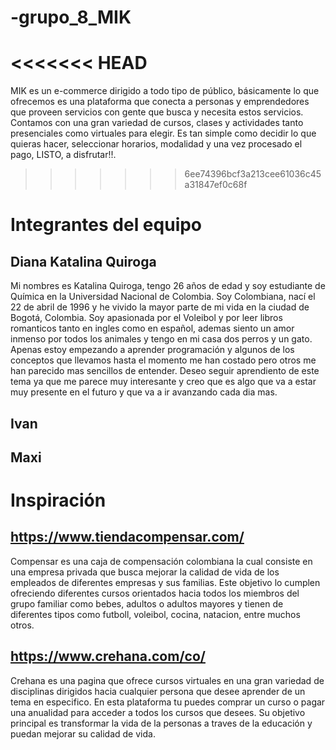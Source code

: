 # -grupo_8_MIK
<<<<<<< HEAD
=======

MIK es un e-commerce dirigido a todo tipo de público, básicamente lo que ofrecemos es una plataforma que conecta a personas y emprendedores que proveen servicios con gente que busca y necesita estos servicios. Contamos con una gran variedad de cursos, clases y actividades tanto presenciales como virtuales para elegir. Es tan simple como decidir lo que quieras hacer, seleccionar horarios, modalidad y una vez procesado el pago, LISTO, a disfrutar!!.
>>>>>>> 6ee74396bcf3a213cee61036c45a31847ef0c68f


# Integrantes del equipo

## Diana Katalina Quiroga

Mi nombres es Katalina Quiroga, tengo 26 años de edad y soy estudiante de Química en la Universidad Nacional de Colombia. Soy Colombiana, nací el 22 de abril de 1996 y he vivido la mayor parte de mi vida en la ciudad de Bogotá, Colombia. Soy apasionada por el Voleibol y por leer libros romanticos tanto en ingles como en español, ademas siento un amor inmenso por todos los animales y tengo en mi casa dos perros y un gato. Apenas estoy empezando a aprender programación y algunos de los conceptos que llevamos hasta el momento me han costado pero otros me han parecido mas sencillos de entender. Deseo seguir aprendiento de este tema ya que me parece muy interesante y creo que es algo que va a estar muy presente en el futuro y que va a ir avanzando cada dia mas. 

## Ivan

## Maxi


# Inspiración

## https://www.tiendacompensar.com/

Compensar es una caja de compensación colombiana la cual consiste en una empresa privada que busca mejorar la calidad de vida de los empleados de diferentes empresas y sus familias. Este objetivo lo cumplen ofreciendo diferentes cursos orientados hacia todos los miembros del grupo familiar como bebes, adultos o adultos mayores y tienen de diferentes tipos como futboll, voleibol, cocina, natacion, entre muchos otros. 

## https://www.crehana.com/co/

Crehana es una pagina que ofrece cursos virtuales en una gran variedad de disciplinas dirigidos hacia cualquier persona que desee aprender de un tema en especifico. En esta plataforma tu puedes comprar un curso o pagar una anualidad para acceder a todos los cursos que desees. Su objetivo principal es transformar la vida de la personas a traves de la educación y puedan mejorar su calidad de vida. 


